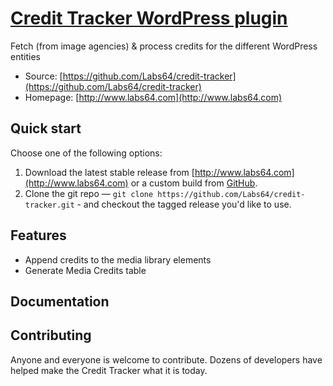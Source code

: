 # [Credit Tracker WordPress plugin](http://html5boilerplate.com)

Fetch (from image agencies) & process credits for the different WordPress entities

* Source: [https://github.com/Labs64/credit-tracker](https://github.com/Labs64/credit-tracker)
* Homepage: [http://www.labs64.com](http://www.labs64.com)


## Quick start

Choose one of the following options:

1. Download the latest stable release from [http://www.labs64.com](http://www.labs64.com) or a custom build from
   [GitHub](https://github.com/Labs64/credit-tracker).
2. Clone the git repo — `git clone https://github.com/Labs64/credit-tracker.git` - and checkout the tagged release you'd like to use.


## Features

* Append credits to the media library elements
* Generate Media Credits table


## Documentation


## Contributing

Anyone and everyone is welcome to contribute. Dozens of developers have helped make the Credit Tracker what it is today.
